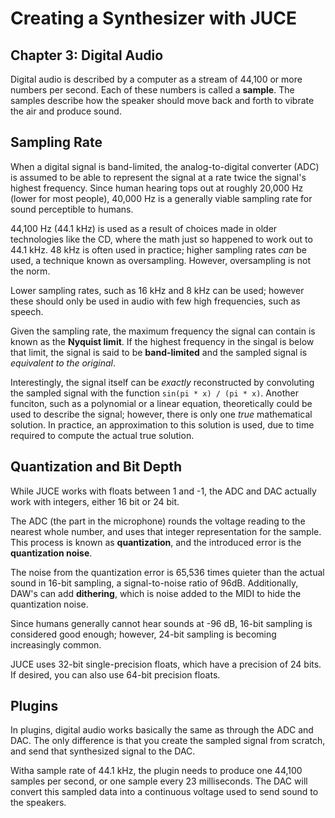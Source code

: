 # Creating a Synthesizer with JUCE

## Chapter 3: Digital Audio

Digital audio is described by a computer as a stream of 44,100 or more numbers
per second. Each of these numbers is called a **sample**. The samples describe
how the speaker should move back and forth to vibrate the air and produce sound.

## Sampling Rate

When a digital signal is band-limited, the analog-to-digital converter (ADC) is
assumed to be able to represent the signal at a rate twice the signal's highest
frequency. Since human hearing tops out at roughly 20,000 Hz (lower for most
people), 40,000 Hz is a generally viable sampling rate for sound perceptible to
humans.

44,100 Hz (44.1 kHz) is used as a result of choices made in older technologies
like the CD, where the math just so happened to work out to 44.1 kHz. 48 kHz is
often used in practice; higher sampling rates _can_ be used, a technique known
as oversampling. However, oversampling is not the norm.

Lower sampling rates, such as 16 kHz and 8 kHz can be used; however these should
only be used in audio with few high frequencies, such as speech.

Given the sampling rate, the maximum frequency the signal can contain is known
as the **Nyquist limit**. If the highest frequency in the singal is below that
limit, the signal is said to be **band-limited** and the sampled signal is
_equivalent to the original_.

Interestingly, the signal itself can be _exactly_ reconstructed by convoluting
the sampled signal with the function `sin(pi * x) / (pi * x)`. Another funciton,
such as a polynomial or a linear equation, theoretically could be used to
describe the signal; however, there is only one _true_ mathematical solution. In
practice, an approximation to this solution is used, due to time required to
compute the actual true solution.

## Quantization and Bit Depth

While JUCE works with floats between 1 and -1, the ADC and DAC actually work
with integers, either 16 bit or 24 bit.

The ADC (the part in the microphone) rounds the voltage reading to the nearest
whole number, and uses that integer representation for the sample. This process
is known as **quantization**, and the introduced error is the
**quantization noise**.

The noise from the quantization error is 65,536 times quieter than the actual
sound in 16-bit sampling, a signal-to-noise ratio of 96dB. Additionally, DAW's
can add **dithering**, which is noise added to the MIDI to hide the
quantization noise.

Since humans
generally cannot hear sounds at -96 dB, 16-bit sampling is considered good
enough; however, 24-bit sampling is becoming increasingly common.

JUCE uses 32-bit single-precision floats, which have a precision of 24 bits. If
desired, you can also use 64-bit precision floats.

## Plugins

In plugins, digital audio works basically the same as through the ADC and DAC.
The only difference is that you create the sampled signal from scratch, and
send that synthesized signal to the DAC.

Witha sample rate of 44.1 kHz, the plugin needs to produce one 44,100 samples
per second, or one sample every 23 milliseconds. The DAC will convert this
sampled data into a continuous voltage used to send sound to the speakers.
